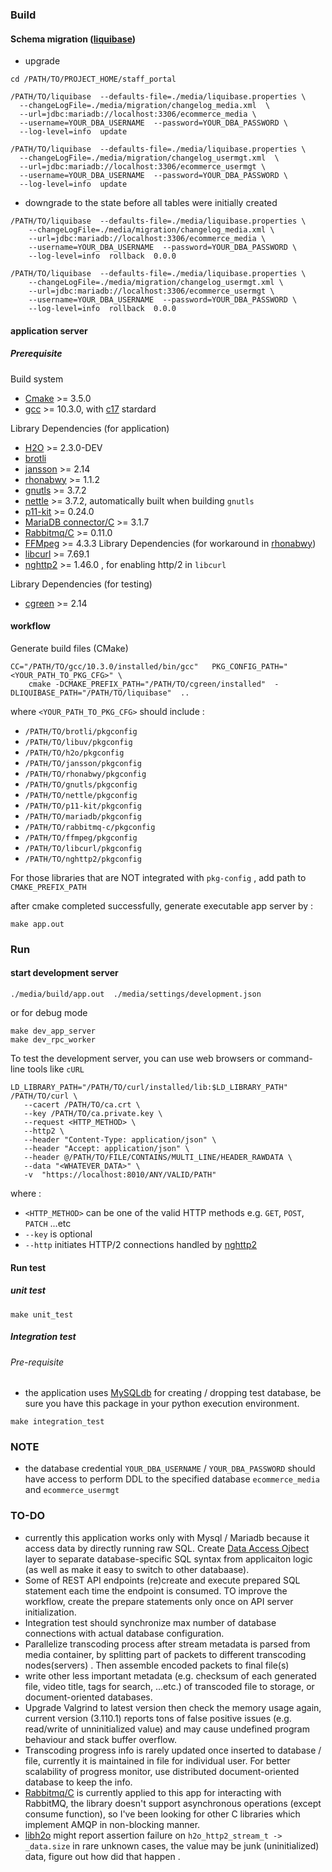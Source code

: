 
### Build
#### Schema migration ([liquibase](https://github.com/liquibase/liquibase))
* upgrade
```
cd /PATH/TO/PROJECT_HOME/staff_portal

/PATH/TO/liquibase  --defaults-file=./media/liquibase.properties \
  --changeLogFile=./media/migration/changelog_media.xml  \
  --url=jdbc:mariadb://localhost:3306/ecommerce_media \
  --username=YOUR_DBA_USERNAME  --password=YOUR_DBA_PASSWORD \
  --log-level=info  update

/PATH/TO/liquibase  --defaults-file=./media/liquibase.properties \
  --changeLogFile=./media/migration/changelog_usermgt.xml  \
  --url=jdbc:mariadb://localhost:3306/ecommerce_usermgt \
  --username=YOUR_DBA_USERNAME  --password=YOUR_DBA_PASSWORD \
  --log-level=info  update
```

* downgrade to the state before all tables were initially created
```
/PATH/TO/liquibase  --defaults-file=./media/liquibase.properties \
    --changeLogFile=./media/migration/changelog_media.xml \
    --url=jdbc:mariadb://localhost:3306/ecommerce_media \
    --username=YOUR_DBA_USERNAME  --password=YOUR_DBA_PASSWORD \
    --log-level=info  rollback  0.0.0

/PATH/TO/liquibase  --defaults-file=./media/liquibase.properties \
    --changeLogFile=./media/migration/changelog_usermgt.xml \
    --url=jdbc:mariadb://localhost:3306/ecommerce_usermgt \
    --username=YOUR_DBA_USERNAME  --password=YOUR_DBA_PASSWORD \
    --log-level=info  rollback  0.0.0
```

#### application server
##### Prerequisite
Build system
* [Cmake](https://cmake.org/cmake/help/latest/index.html) >= 3.5.0
* [gcc](https://gcc.gnu.org/onlinedocs/) >= 10.3.0, with [c17](https://en.wikipedia.org/wiki/C17_(C_standard_revision)) stardard

Library Dependencies (for application)
* [H2O](https://github.com/h2o/h2o) >= 2.3.0-DEV
* [brotli](https://github.com/google/brotli)
* [jansson](https://github.com/akheron/jansson) >= 2.14
* [rhonabwy](https://github.com/babelouest/rhonabwy) >= 1.1.2
* [gnutls](https://github.com/gnutls/gnutls) >= 3.7.2
* [nettle](https://github.com/gnutls/nettle) >= 3.7.2, automatically built when building `gnutls`
* [p11-kit](https://github.com/p11-glue/p11-kit) >= 0.24.0
* [MariaDB connector/C](https://github.com/mariadb-corporation/mariadb-connector-c) >= 3.1.7
* [Rabbitmq/C](https://github.com/rabbitmq/rabbitmq-c) >= 0.11.0
* [FFMpeg](https://github.com/FFmpeg/FFmpeg) >= 4.3.3
Library Dependencies (for workaround in [rhonabwy](https://github.com/babelouest/rhonabwy))
* [libcurl](https://github.com/curl/curl) >= 7.69.1
* [nghttp2](https://github.com/nghttp2/nghttp2) >= 1.46.0 , for enabling http/2 in `libcurl`

Library Dependencies (for testing)
* [cgreen](https://github.com/cgreen-devs/cgreen) >= 2.14


#### workflow
Generate build files (CMake)
```
CC="/PATH/TO/gcc/10.3.0/installed/bin/gcc"   PKG_CONFIG_PATH="<YOUR_PATH_TO_PKG_CFG>" \
    cmake -DCMAKE_PREFIX_PATH="/PATH/TO/cgreen/installed"  -DLIQUIBASE_PATH="/PATH/TO/liquibase"  ..
```
where `<YOUR_PATH_TO_PKG_CFG>` should include :
* `/PATH/TO/brotli/pkgconfig`
* `/PATH/TO/libuv/pkgconfig`
* `/PATH/TO/h2o/pkgconfig`
* `/PATH/TO/jansson/pkgconfig`
* `/PATH/TO/rhonabwy/pkgconfig`
* `/PATH/TO/gnutls/pkgconfig`
* `/PATH/TO/nettle/pkgconfig`
* `/PATH/TO/p11-kit/pkgconfig`
* `/PATH/TO/mariadb/pkgconfig`
* `/PATH/TO/rabbitmq-c/pkgconfig`
* `/PATH/TO/ffmpeg/pkgconfig`
* `/PATH/TO/libcurl/pkgconfig`
* `/PATH/TO/nghttp2/pkgconfig`

For those libraries that are NOT integrated with `pkg-config` , add path to `CMAKE_PREFIX_PATH`

after cmake completed successfully, generate executable app server by :
```
make app.out
```

### Run
#### start development server
```
./media/build/app.out  ./media/settings/development.json
```
or for debug mode
```
make dev_app_server
make dev_rpc_worker
```

To test the development server, you can use web browsers or command-line tools like `cURL`
```
LD_LIBRARY_PATH="/PATH/TO/curl/installed/lib:$LD_LIBRARY_PATH" /PATH/TO/curl \
   --cacert /PATH/TO/ca.crt \
   --key /PATH/TO/ca.private.key \
   --request <HTTP_METHOD> \
   --http2 \
   --header "Content-Type: application/json" \
   --header "Accept: application/json" \
   --header @/PATH/TO/FILE/CONTAINS/MULTI_LINE/HEADER_RAWDATA \
   --data "<WHATEVER_DATA>" \
   -v  "https://localhost:8010/ANY/VALID/PATH"
```
where :
* `<HTTP_METHOD>` can be one of the valid HTTP methods e.g. `GET`, `POST`, `PATCH` ...etc
* `--key` is optional
* `--http` initiates HTTP/2 connections handled by [nghttp2](https://github.com/nghttp2/nghttp2)

#### Run test
##### unit test
```
make unit_test
```
##### Integration test
###### Pre-requisite
* the application uses [MySQLdb](xxx) for creating / dropping test database, be sure you have this package in your python execution environment.
```
make integration_test
```


### NOTE
* the database credential `YOUR_DBA_USERNAME` / `YOUR_DBA_PASSWORD` should have access to perform DDL to the specified database `ecommerce_media` and `ecommerce_usermgt` 

### TO-DO
* currently this application works only with Mysql / Mariadb because it access data by directly running raw SQL. Create [Data Access Ojbect](https://stackoverflow.com/questions/19154202) layer to separate database-specific SQL syntax from applicaiton logic (as well as make it easy to switch to other databaase).
* Some of REST API endpoints (re)create and execute prepared SQL statement each time the endpoint is consumed. TO improve the workflow, create the prepare statements only once on API server initialization.
* Integration test should synchronize max number of database connections with actual database configuration.
* Parallelize transcoding process after stream metadata is parsed from media container, by splitting part of packets to different transcoding nodes(servers) . Then assemble encoded packets to final file(s)
* write other less important metadata (e.g. checksum of each generated file, video title, tags for search, ...etc.) of transcoded file to storage, or document-oriented databases.
* Upgrade Valgrind to latest version then check the memory usage again, current version (3.110.1) reports tons of false positive issues (e.g. read/write of unninitialized value) and may cause undefined program behaviour and stack buffer overflow.
* Transcoding progress info is rarely updated once inserted to database / file, currently it is maintained in file for individual user. For better scalability of progress monitor, use distributed document-oriented database to keep the info. 
* [Rabbitmq/C](https://github.com/rabbitmq/rabbitmq-c) is currently applied to this app for interacting with RabbitMQ, the library doesn't support asynchronous operations (except consume function), so I've been looking for other C libraries which implement AMQP in non-blocking manner.
* [libh2o](https://github.com/h2o/h2o) might report assertion failure on `h2o_http2_stream_t -> _data.size` in rare unknown cases, the value may be junk (uninitialized) data, figure out how did that happen .

